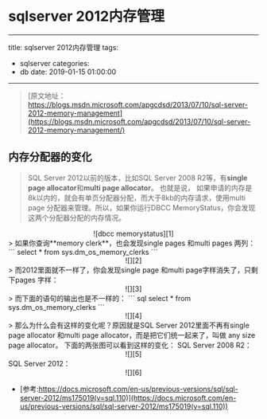 ﻿# sqlserver 2012内存管理
---
title: sqlserver 2012内存管理
tags:
  - sqlserver
categories:
  - db
date: 2019-01-15 01:00:00

---
> [原文地址：https://blogs.msdn.microsoft.com/apgcdsd/2013/07/10/sql-server-2012-memory-management](https://blogs.msdn.microsoft.com/apgcdsd/2013/07/10/sql-server-2012-memory-management/)
<!-- more -->

## 内存分配器的变化

> SQL Server 2012以前的版本，比如SQL Server 2008 R2等，有**single page allocator**和**multi page allocator**。 也就是说， 如果申请的内存是8k以内的，就会有单页分配器分配，而大于8kb的内存请求，使用multi page 分配器来管理。所以，如果你运行DBCC MemoryStatus，你会发现这两个分配器分配的内存情况。
<center>![dbcc memorystatus][1]</center>
> 如果你查询**memory clerk**，也会发现single pages 和multi pages 两列：
```
select * from sys.dm_os_memory_clerks
```
<center>![][2]</center>
> 而2012里面就不一样了，你会发现single page 和multi page字样消失了，只剩下pages 字样：
<center>![][3]</center>
> 而下面的语句的输出也是不一样的：
``` sql
select * from sys.dm_os_memory_clerks
```
<center>![][4]</center>
> 那么为什么会有这样的变化呢？原因就是SQL Server 2012里面不再有single page allocator 和multi page allocator，而是把它们统一起来了，叫做 any size page allocator。 下面的两张图可以看到这样的变化：
SQL Server 2008 R2：
<center>![][5]</center>
SQL Server 2012：
<center>![][6]</center>

 - [参考:https://docs.microsoft.com/en-us/previous-versions/sql/sql-server-2012/ms175019(v=sql.110)](https://docs.microsoft.com/en-us/previous-versions/sql/sql-server-2012/ms175019(v=sql.110))

  
  
  
  
  
  
  
  
  
  
  
  
  
  
  
  


  [1]: https://raw.githubusercontent.com/zixujing/book1.github.io/master/image/20190115/6607.1.png
  [2]: https://raw.githubusercontent.com/zixujing/book1.github.io/master/image/20190115/4812.2.png
  [3]: https://raw.githubusercontent.com/zixujing/book1.github.io/master/image/20190115/5482.3.png
  [4]: https://raw.githubusercontent.com/zixujing/book1.github.io/master/image/20190115/2577.4.png
  [5]: https://raw.githubusercontent.com/zixujing/book1.github.io/master/image/20190115/5074.5.png
  [6]: https://raw.githubusercontent.com/zixujing/book1.github.io/master/image/20190115/7041.6.png
